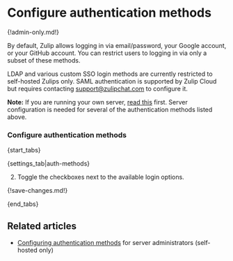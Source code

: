 # Configure authentication methods

{!admin-only.md!}

By default, Zulip allows logging in via email/password, your Google
account, or your GitHub account. You can restrict users to logging in
via only a subset of these methods.

LDAP and various custom SSO login methods are currently restricted to
self-hosted Zulips only.  SAML authentication is supported by Zulip
Cloud but requires contacting support@zulipchat.com to configure it.

**Note:** If you are running your own server,
[read this](https://zulip.readthedocs.io/en/latest/production/authentication-methods.html)
first. Server configuration is needed for several of the authentication
methods listed above.

### Configure authentication methods

{start_tabs}

{settings_tab|auth-methods}

2. Toggle the checkboxes next to the available login options.

{!save-changes.md!}

{end_tabs}

## Related articles

* [Configuring authentication methods](https://zulip.readthedocs.io/en/latest/production/authentication-methods.html)
  for server administrators (self-hosted only)
